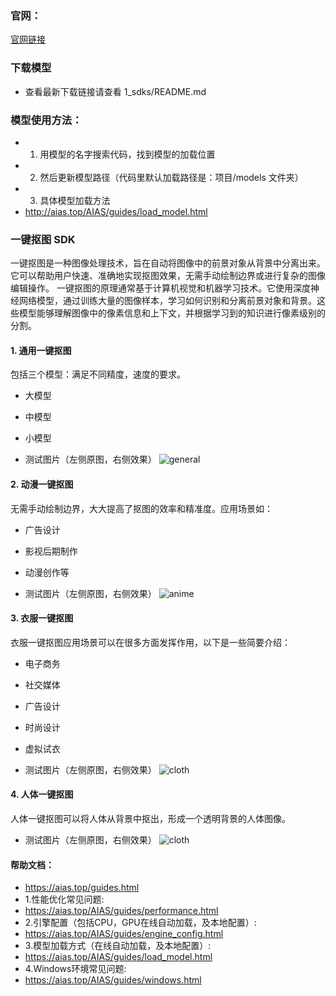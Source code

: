 ### 官网：
[官网链接](https://www.aias.top/)

### 下载模型
- 查看最新下载链接请查看 1_sdks/README.md

### 模型使用方法：
- 1. 用模型的名字搜索代码，找到模型的加载位置
- 2. 然后更新模型路径（代码里默认加载路径是：项目/models 文件夹）
- 3. 具体模型加载方法
- http://aias.top/AIAS/guides/load_model.html


### 一键抠图 SDK
一键抠图是一种图像处理技术，旨在自动将图像中的前景对象从背景中分离出来。它可以帮助用户快速、准确地实现抠图效果，无需手动绘制边界或进行复杂的图像编辑操作。
一键抠图的原理通常基于计算机视觉和机器学习技术。它使用深度神经网络模型，通过训练大量的图像样本，学习如何识别和分离前景对象和背景。这些模型能够理解图像中的像素信息和上下文，并根据学习到的知识进行像素级别的分割。



#### 1. 通用一键抠图
包括三个模型：满足不同精度，速度的要求。
- 大模型
- 中模型
- 小模型

- 测试图片（左侧原图，右侧效果）
  ![general](https://aias-home.oss-cn-beijing.aliyuncs.com/products/cv/seg_unet_sdk/general.png)


#### 2. 动漫一键抠图
无需手动绘制边界，大大提高了抠图的效率和精准度。应用场景如：
- 广告设计
- 影视后期制作
- 动漫创作等

- 测试图片（左侧原图，右侧效果）
  ![anime](https://aias-home.oss-cn-beijing.aliyuncs.com/products/cv/seg_unet_sdk/anime.png)

#### 3. 衣服一键抠图
衣服一键抠图应用场景可以在很多方面发挥作用，以下是一些简要介绍：
- 电子商务
- 社交媒体
- 广告设计
- 时尚设计
- 虚拟试衣

- 测试图片（左侧原图，右侧效果）
  ![cloth](https://aias-home.oss-cn-beijing.aliyuncs.com/products/cv/seg_unet_sdk/cloth.png)

#### 4. 人体一键抠图
人体一键抠图可以将人体从背景中抠出，形成一个透明背景的人体图像。

- 测试图片（左侧原图，右侧效果）
  ![cloth](https://aias-home.oss-cn-beijing.aliyuncs.com/products/cv/seg_unet_sdk/human.png)



#### 帮助文档：
- https://aias.top/guides.html
- 1.性能优化常见问题:
- https://aias.top/AIAS/guides/performance.html
- 2.引擎配置（包括CPU，GPU在线自动加载，及本地配置）:
- https://aias.top/AIAS/guides/engine_config.html
- 3.模型加载方式（在线自动加载，及本地配置）:
- https://aias.top/AIAS/guides/load_model.html
- 4.Windows环境常见问题:
- https://aias.top/AIAS/guides/windows.html